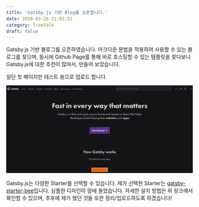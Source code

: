 ```yaml
---
title: 'Gatsby.js 기반 Blog를 오픈합니다.'
date: 2020-03-26 21:03:52
category: freetalk
draft: false
---
```


Gatsby.js 기반 블로그를 오픈하였습니다. 마크다운 문법을 적용하여 사용할 수 있는 블로그를 찾으며, 동시에 Github Page를 통해 바로 호스팅할 수 있는 템플릿을 찾다보니 Gatsby.js에 대한 추천이 많아서, 만들어 보았습니다.

일단 첫 페이지만 테스트 용으로 업로드 합니다.

![사진테스트](./images/1.png)

Gatsby.js는 다양한 Starter를 선택할 수 있습니다. 제가 선택한 Starter는 [gatsby-starter-bee](https://github.com/JaeYeopHan/gatsby-starter-bee)입니다. 심플한 디자인이 맘에 들었습니다. 자세한 설치 방법은 위 링크에서 확인할 수 있으며, 추후에 제가 했던 것들 또한 정리/업로드하도록 하겠습니다!
